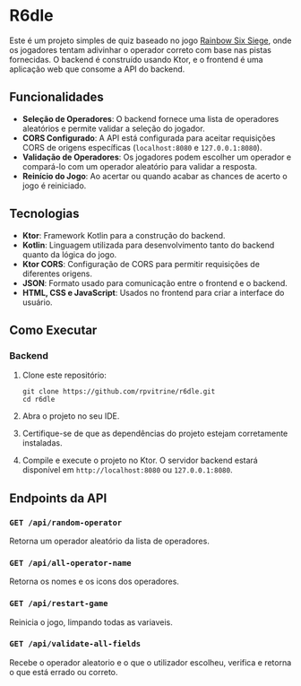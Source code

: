 # R6dle

Este é um projeto simples de quiz baseado no jogo [Rainbow Six Siege](https://www.ubisoft.com/en-gb/game/rainbow-six/siege), 
onde os jogadores tentam adivinhar o operador correto com base nas pistas fornecidas. O backend é construído usando Ktor, 
e o frontend é uma aplicação web que consome a API do backend.

## Funcionalidades

- **Seleção de Operadores**: O backend fornece uma lista de operadores aleatórios e permite validar a seleção do jogador.
- **CORS Configurado**: A API está configurada para aceitar requisições CORS de origens específicas (`localhost:8080` e `127.0.0.1:8080`).
- **Validação de Operadores**: Os jogadores podem escolher um operador e compará-lo com um operador aleatório para validar a resposta.
- **Reinício do Jogo**: Ao acertar ou quando acabar as chances de acerto o jogo é reiniciado.

## Tecnologias

- **Ktor**: Framework Kotlin para a construção do backend.
- **Kotlin**: Linguagem utilizada para desenvolvimento tanto do backend quanto da lógica do jogo.
- **Ktor CORS**: Configuração de CORS para permitir requisições de diferentes origens.
- **JSON**: Formato usado para comunicação entre o frontend e o backend.
- **HTML, CSS e JavaScript**: Usados no frontend para criar a interface do usuário.

## Como Executar

### Backend

1. Clone este repositório:
    ```
    git clone https://github.com/rpvitrine/r6dle.git
    cd r6dle
    ```

2. Abra o projeto no seu IDE.

3. Certifique-se de que as dependências do projeto estejam corretamente instaladas.

4. Compile e execute o projeto no Ktor. O servidor backend estará disponível em `http://localhost:8080` ou `127.0.0.1:8080`.

## Endpoints da API

### `GET /api/random-operator`
Retorna um operador aleatório da lista de operadores.

### `GET /api/all-operator-name`
Retorna os nomes e os icons dos operadores.

### `GET /api/restart-game`
Reinicia o jogo, limpando todas as variaveis.

### `GET /api/validate-all-fields`
Recebe o operador aleatorio e o que o utilizador escolheu, verifica e retorna o que está errado ou correto.
